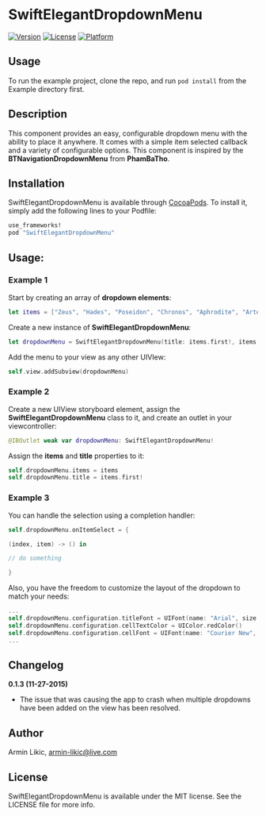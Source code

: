 # SwiftElegantDropdownMenu

[![Version](https://img.shields.io/cocoapods/v/SwiftElegantDropdownMenu.svg?style=flat)](http://cocoapods.org/pods/SwiftElegantDropdownMenu)
[![License](https://img.shields.io/cocoapods/l/SwiftElegantDropdownMenu.svg?style=flat)](http://cocoapods.org/pods/SwiftElegantDropdownMenu)
[![Platform](https://img.shields.io/cocoapods/p/SwiftElegantDropdownMenu.svg?style=flat)](http://cocoapods.org/pods/SwiftElegantDropdownMenu)

## Usage

To run the example project, clone the repo, and run `pod install` from the Example directory first.

## Description

This component provides an easy, configurable dropdown menu with the ability to place it anywhere. It comes with a simple item selected callback and a variety of configurable options. This component is inspired by the **BTNavigationDropdownMenu** from **PhamBaTho**.

## Installation

SwiftElegantDropdownMenu is available through [CocoaPods](http://cocoapods.org). To install
it, simply add the following lines to your Podfile:

```ruby
use_frameworks!
pod "SwiftElegantDropdownMenu"
```

## Usage:
### Example 1
Start by creating an array of **dropdown elements**:
```swift
let items = ["Zeus", "Hades", "Poseidon", "Chronos", "Aphrodite", "Artemis", "Hefestus"]
```
Create a new instance of **SwiftElegantDropdownMenu**:
```swift
let dropdownMenu = SwiftElegantDropdownMenu(title: items.first!, items: items)
```
Add the menu to your view as any other UIVIew:
```swift
self.view.addSubview(dropdownMenu)
```
### Example 2
Create a new UIView storyboard element, assign the **SwiftElegantDropdownMenu** class to it, and create an outlet in your viewcontroller:
```swift
@IBOutlet weak var dropdownMenu: SwiftElegantDropdownMenu!
```
Assign the **items** and **title** properties to it:
```swift
self.dropdownMenu.items = items
self.dropdownMenu.title = items.first!
```

### Example 3
You can handle the selection using a completion handler:
```swift
self.dropdownMenu.onItemSelect = {

(index, item) -> () in

// do something

}
```
Also, you have the freedom to customize the layout of the dropdown to match your needs:
```swift
...
self.dropdownMenu.configuration.titleFont = UIFont(name: "Arial", size: 22)!
self.dropdownMenu.configuration.cellTextColor = UIColor.redColor()
self.dropdownMenu.configuration.cellFont = UIFont(name: "Courier New", size: 18)!
...
```

## Changelog

**0.1.3 (11-27-2015)**
- The issue that was causing the app to crash when multiple dropdowns have been added on the view has been resolved.

## Author

Armin Likic, armin-likic@live.com

## License

SwiftElegantDropdownMenu is available under the MIT license. See the LICENSE file for more info.

